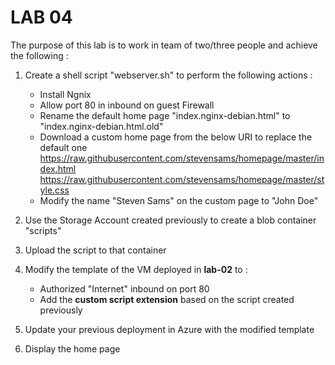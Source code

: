 # LAB 04

The purpose of this lab is to work in team of two/three people and achieve the following :

1. Create a shell script "webserver.sh" to perform the following actions :
	- Install Ngnix
	- Allow port 80 in inbound on guest Firewall
	- Rename the default home page "index.nginx-debian.html" to "index.nginx-debian.html.old"
	- Download a custom home page from the below URI to replace the default one
		https://raw.githubusercontent.com/stevensams/homepage/master/index.html
		https://raw.githubusercontent.com/stevensams/homepage/master/style.css
	- Modify the name "Steven Sams" on the custom page to "John Doe"

2. Use the Storage Account created previously to create a blob container "scripts"
3. Upload the script to that container
3.  Modify the template of the VM deployed in **lab-02** to :
	- Authorized "Internet" inbound on port 80
	- Add the **custom script extension** based on the script created previously

4. Update your previous deployment in Azure with the modified template

5. Display the home page